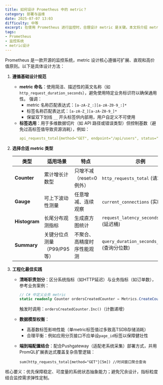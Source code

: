```yaml
---
title: 如何设计 Prometheus 中的 metric？
category: 部署与运维
date: 2025-07-07 13:03
difficulty: 中等
excerpt: 在使用 Prometheus 进行监控时，合理设计 metric 是关键。本文将介绍 metric 的命名规范、标签选择以及不同类型的选择方法。
tags:
- Prometheus
- 监控系统
- metric设计
---
```

Prometheus 是一款开源的监控系统，metric 设计核心遵循可扩展、直观和高价值原则。以下是具体设计方法：
1. **遵循基础设计规范**
   - **metric 命名**：使用简洁、描述性的英文名称（如 `http_request_duration_seconds`），避免使用特定业务标识符以确保通用性。 强调：
        - metric 名称匹配表达式：`[a-zA-Z_:][a-zA-Z0-9_:]*`
        - 标签名称匹配表达式：`[a-zA-Z_][a-zA-Z0-9_]*`
        - 保留双下划线 `__` 开头标签供内部用，用户自定义不可使用
   - **标签选用**：用于多维数据切片（如 API 路径或错误类型）但控制基数（避免过高标签值导致资源消耗），例如：
       ```yaml
       api_requests_total{method="GET", endpoint="/api/users", status="200"} // 标签提升查询灵活性
       ```

2. **选择合适 metric 类型**
   
   | **类型**     | **适用场景**                          | **特点**                   | **示例**                                     |
   |-------------|----------------------------------------|----------------------------|----------------------------------------------|
   | **Counter** | 累计增长计数型                        | 只增不减（reset=0例外）    | `http_requests_total` (请求总数)             |
   | **Gauge**   | 可上下波动性测量                      | 任意增减、连续观察        | `current_connections` (实时连接数)          |
   | **Histogram** | 长尾分布观测指标                      | 生成直方图统计            | `request_latency_seconds_bucket` (延迟桶)   |
   | **Summary** | 关键分位点测量（P99/P95等）           | 不聚合、高精度时序性能观测 | `query_duration_seconds_quantile` (查询分位数) |

3. **工程化最佳实践**
   - **清晰职责划分**：区分系统指标（如HTTP延迟）与业务指标（如订单数），参考业务案例：
       ```csharp
       // C# 中定义业务 metric
       static readonly Counter ordersCreatedCounter = Metrics.CreateCounter("order_created_total", "订单创建总数");
       ```
       触发时调用：`ordersCreatedCounter.Inc()`（计数递增）
   - **数据模型权衡**：
        - 高基数标签影响性能（单metric标签值过多致高TSDB存储消耗）
        - 合理平衡：例如应用分页接口不应单设`page_id`标签以保障健壮性
   - **端到端配置结合**：配合Pushgateway（适配老系统采集）部署方式，并用PromQL扩展表达式覆盖复杂告警逻辑：

       ```promql
       sum(http_requests_total{method="GET"}[5m]) //时间窗口聚合查询
       ```

核心要义：优先保障稳定、可度量的系统状态抽象能力；避免冗余设计，指标粒度结合监控需求弹性定制。
